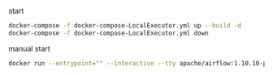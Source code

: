 start 
```sh
docker-compose -f docker-compose-LocalExecutor.yml up --build -d
docker-compose -f docker-compose-LocalExecutor.yml down
```

manual start
```sh
docker run --entrypoint="" --interactive --tty apache/airflow:1.10.10-python3.7  /bin/sh 
```
